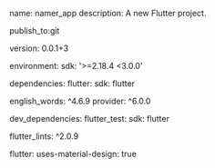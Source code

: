 name: namer_app
description: A new Flutter project.

publish_to:git 

version: 0.0.1+3

environment:
  sdk: '>=2.18.4 <3.0.0'

dependencies:
  flutter:
    sdk: flutter

  english_words: ^4.6.9
  provider: ^6.0.0

dev_dependencies:
  flutter_test:
    sdk: flutter

  flutter_lints: ^2.0.9

flutter:
  uses-material-design: true